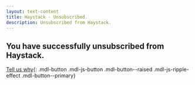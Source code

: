 ```yaml
---
layout: text-content
title: Haystack - Unsubscribed.
description: Unsubscribed from Haystack.
---
```


## You have successfully unsubscribed from Haystack.

[Tell us why]({{site.unsub_url}}){: .mdl-button .mdl-js-button .mdl-button--raised .mdl-js-ripple-effect .mdl-button--primary}